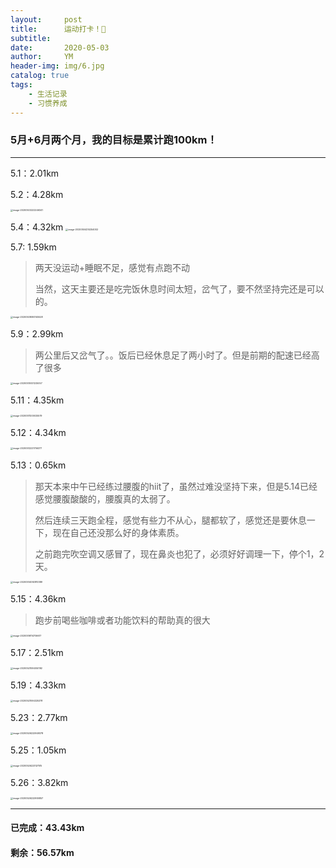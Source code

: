 ```yaml
---
layout:     post
title:      运动打卡！💪
subtitle:   
date:       2020-05-03
author:     YM
header-img: img/6.jpg
catalog: true
tags:
    - 生活记录
    - 习惯养成
---
```


### 5月+6月两个月，我的目标是累计跑100km！

------

5.1：2.01km

5.2：4.28km

<img src="https://testxiaoming.oss-cn-shanghai.aliyuncs.com/img/image-20200503222246341.png" alt="image-20200503222246341" style="zoom: 25%;" />

5.4：4.32km
<img src="https://testxiaoming.oss-cn-shanghai.aliyuncs.com/img/image-20200504214254002.png" alt="image-20200504214254002" style="zoom:25%;" />

5.7:  1.59km

> 两天没运动+睡眠不足，感觉有点跑不动
>
> 当然，这天主要还是吃完饭休息时间太短，岔气了，要不然坚持完还是可以的。

<img src="https://testxiaoming.oss-cn-shanghai.aliyuncs.com/img/image-20200508093145528.png" alt="image-20200508093145528" style="zoom: 25%;" />

5.9：2.99km

> 两公里后又岔气了。。饭后已经休息足了两小时了。但是前期的配速已经高了很多

<img src="https://testxiaoming.oss-cn-shanghai.aliyuncs.com/img/image-20200510001225057.png" alt="image-20200510001225057" style="zoom:25%;" />

5.11：4.35km

<img src="https://testxiaoming.oss-cn-shanghai.aliyuncs.com/img/image-20200511200025579.png" alt="image-20200511200025579" style="zoom:25%;" />

5.12：4.34km

<img src="https://testxiaoming.oss-cn-shanghai.aliyuncs.com/img/image-20200512221706377.png" alt="image-20200512221706377" style="zoom:25%;" />

5.13：0.65km

> 那天本来中午已经练过腰腹的hiit了，虽然过难没坚持下来，但是5.14已经感觉腰腹酸酸的，腰腹真的太弱了。
>
> 然后连续三天跑全程，感觉有些力不从心，腿都软了，感觉还是要休息一下，现在自己还没那么好的身体素质。
>
> 之前跑完吹空调又感冒了，现在鼻炎也犯了，必须好好调理一下，停个1，2天。

<img src="https://testxiaoming.oss-cn-shanghai.aliyuncs.com/img/image-20200514092810389.png" alt="image-20200514092810389" style="zoom: 25%;" />

5.15：4.36km

> 跑步前喝些咖啡或者功能饮料的帮助真的很大

<img src="https://testxiaoming.oss-cn-shanghai.aliyuncs.com/img/image-20200516114706617.png" alt="image-20200516114706617" style="zoom:25%;" />

5.17：2.51km

<img src="https://testxiaoming.oss-cn-shanghai.aliyuncs.com/img/image-20200521094050192.png" alt="image-20200521094050192" style="zoom:25%;" />

5.19：4.33km

<img src="https://testxiaoming.oss-cn-shanghai.aliyuncs.com/img/image-20200521094325378.png" alt="image-20200521094325378" style="zoom:25%;" />

5.23：2.77km

<img src="https://testxiaoming.oss-cn-shanghai.aliyuncs.com/img/image-20200526222949378.png" alt="image-20200526222949378" style="zoom:25%;" />

5.25：1.05km

<img src="https://testxiaoming.oss-cn-shanghai.aliyuncs.com/img/image-20200526223127515.png" alt="image-20200526223127515" style="zoom:25%;" />

5.26：3.82km

<img src="https://testxiaoming.oss-cn-shanghai.aliyuncs.com/img/image-20200526222906857.png" alt="image-20200526222906857" style="zoom:25%;" />



------

#### 已完成：43.43km

#### 剩余：56.57km